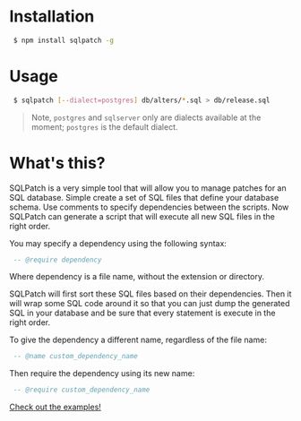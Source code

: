 # Installation

``` sh
 $ npm install sqlpatch -g
```


# Usage

``` sh
 $ sqlpatch [--dialect=postgres] db/alters/*.sql > db/release.sql
```

> Note, `postgres` and `sqlserver` only are dialects available at the moment;
> `postgres` is the default dialect.


# What's this?

SQLPatch is a very simple tool that will allow you to manage patches for an SQL
database. Simple create a set of SQL files that define your database schema. Use
comments to specify dependencies between the scripts. Now SQLPatch can generate
a script that will execute all new SQL files in the right order.

You may specify a dependency using the following syntax:

``` sql
 -- @require dependency
```

Where dependency is a file name, without the extension or directory.

SQLPatch will first sort these SQL files based on their dependencies. Then it
will wrap some SQL code around it so that you can just dump the generated SQL
in your database and be sure that every statement is execute in the right order.

To give the dependency a different name, regardless of the file name:

``` sql
 -- @name custom_dependency_name
```

Then require the dependency using its new name:

``` sql
 -- @require custom_dependency_name
```

[Check out the examples!](./examples)
